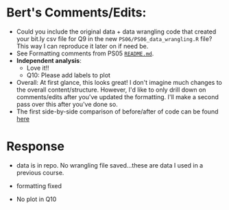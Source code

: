 # Bert's Comments/Edits:

* Could you include the original data + data wrangling code that created your bit.ly csv file for Q9 in the new `PS06/PS06_data_wrangling.R` file? This way I can reproduce it later on if need be.
* See Formatting comments from PS05 [`README.md`](https://github.com/rudeboybert/moderndive_labs/tree/master/PS5-%20regression%20with%20one%20cat%20x#berts-commentsedits).
* **Independent analysis**:
    + Love it!!
    + Q10: Please add labels to plot
* Overall: At first glance, this looks great! I don't imagine much changes to the overall content/structure. However, I'd like to only drill down on comments/edits after you've updated the formatting. I'll make a second pass over this after you've done so. 
* The first side-by-side comparison of before/after of code can be found [here](https://github.com/rudeboybert/moderndive_labs/pull/7/files?utf8=%E2%9C%93&diff=split&w=1)


# Response
- data is in repo. No wrangling file saved...these are data I used in a previous course. 

- formatting fixed 

- No plot in Q10

